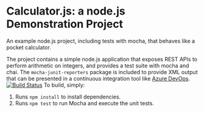 Calculator.js: a node.js Demonstration Project
==============================================
An example node.js project, including tests with mocha, that behaves like
a pocket calculator.

The project contains a simple node.js application that exposes REST APIs
to perform arithmetic on integers, and provides a test suite with mocha
and chai.  The `mocha-junit-reporters` package is included to provide XML
output that can be presented in a continuous integration tool like
[Azure DevOps](https://azure.com/devops).
[![Build Status](https://dev.azure.com/vinodmarpu789/test/_apis/build/status/VINOD123456789.calculator?branchName=master)](https://dev.azure.com/vinodmarpu789/test/_build/latest?definitionId=3&branchName=master)
To build, simply:

1. Runs `npm install` to install dependencies.
2. Runs `npm test` to run Mocha and execute the unit tests.

